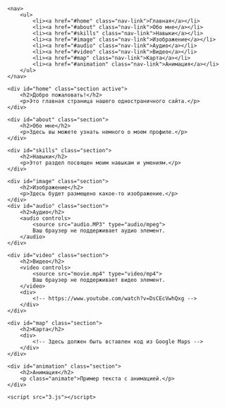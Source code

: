 <html lang="en">
<head>
    <meta charset="UTF-8">
    <meta name="viewport" content="width=device-width, initial-scale=1.0">
    <title>Одностраничный сайт</title>
    <link rel="stylesheet" href="2.css">
</head>
<body>

    <nav>
        <ul>
            <li><a href="#home" class="nav-link">Главная</a></li>
            <li><a href="#about" class="nav-link">Обо мне</a></li>
            <li><a href="#skills" class="nav-link">Навыки</a></li>
            <li><a href="#image" class="nav-link">Изображение</a></li>
            <li><a href="#audio" class="nav-link">Аудио</a></li>
            <li><a href="#video" class="nav-link">Видео</a></li>
            <li><a href="#map" class="nav-link">Карта</a></li>
            <li><a href="#animation" class="nav-link">Анимация</a></li>
        </ul>
    </nav>

    <div id="home" class="section active">
        <h2>Добро пожаловать!</h2>
        <p>Это главная страница нашего одностраничного сайта.</p>
    </div>

    <div id="about" class="section">
        <h2>Обо мне</h2>
        <p>Здесь вы можете узнать немного о моем профиле.</p>
    </div>

    <div id="skills" class="section">
        <h2>Навыки</h2>
        <p>Этот раздел посвящен моим навыкам и умениям.</p>
    </div>

    <div id="image" class="section">
        <h2>Изображение</h2>
        <p>Здесь будет размещено какое-то изображение.</p>
    </div>
    <div id="audio" class="section">
        <h2>Аудио</h2>
        <audio controls>
            <source src="audio.MP3" type="audio/mpeg">
            Ваш браузер не поддерживает аудио элемент.
        </audio>
    </div>

    <div id="video" class="section">
        <h2>Видео</h2>
        <video controls>
            <source src="movie.mp4" type="video/mp4">
            Ваш браузер не поддерживает видео элемент.
        </video>
        <div>
            <!-- https://www.youtube.com/watch?v=DsCEcVwhQxg -->
        </div>
    </div>

    <div id="map" class="section">
        <h2>Карта</h2>
        <div>
            <!-- Здесь должен быть вставлен код из Google Maps -->
        </div>
    </div>

    <div id="animation" class="section">
        <h2>Анимация</h2>
        <p class="animate">Пример текста с анимацией.</p>
    </div>

    <script src="3.js"></script>
</body>
</html>
